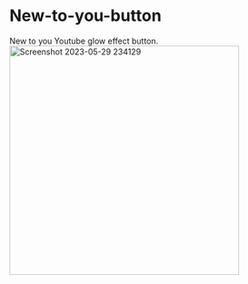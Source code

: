 # New-to-you-button
New to you Youtube glow effect button.
<img width="404" alt="Screenshot 2023-05-29 234129" src="https://github.com/Edith-nekesa/New-to-you-button/assets/32816069/8392033c-c837-4c8a-ac30-060048dc3428">

